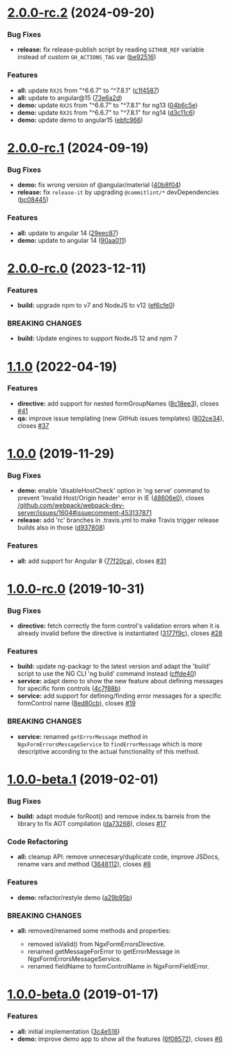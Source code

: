 # [2.0.0-rc.2](https://github.com/NationalBankBelgium/ngx-form-errors/compare/2.0.0-rc.1...2.0.0-rc.2) (2024-09-20)


### Bug Fixes

* **release:** fix release-publish script by reading `GITHUB_REF` variable instead of custom `GH_ACTIONS_TAG` var ([be92516](https://github.com/NationalBankBelgium/ngx-form-errors/commit/be92516aeb1c73fda1334b65bc682a3b2bd1b0e1))


### Features

* **all:** update `RXJS` from "^6.6.7" to "^7.8.1" ([c1f4587](https://github.com/NationalBankBelgium/ngx-form-errors/commit/c1f45871cf17cc5e7c19c2f63bb30f2f4d8ec081))
* **all:** update to angular@15 ([73e6a2d](https://github.com/NationalBankBelgium/ngx-form-errors/commit/73e6a2dd49c6c97535b2bb3c2dd954f668470ceb))
* **demo:** update `RXJS` from "^6.6.7" to "^7.8.1" for ng13 ([04b6c5e](https://github.com/NationalBankBelgium/ngx-form-errors/commit/04b6c5e5b1b89ed8d444297cdfc2cd362937dca0))
* **demo:** update `RXJS` from "^6.6.7" to "^7.8.1" for ng14 ([d3c11c6](https://github.com/NationalBankBelgium/ngx-form-errors/commit/d3c11c6b48d985c0765131c82f0d1b3083c0f772))
* **demo:** update demo to angular15 ([ebfc966](https://github.com/NationalBankBelgium/ngx-form-errors/commit/ebfc9660fb9a52e760e7c9399a545f4c40aa5692))



# [2.0.0-rc.1](https://github.com/NationalBankBelgium/ngx-form-errors/compare/2.0.0-rc.0...2.0.0-rc.1) (2024-09-19)


### Bug Fixes

* **demo:** fix wrong version of @angular/material ([40b8f04](https://github.com/NationalBankBelgium/ngx-form-errors/commit/40b8f040ffb0e0b3eb2bc1c928a32ddd64376f51))
* **release:** fix `release-it` by upgrading `@commitlint/*` devDependencies ([bc08445](https://github.com/NationalBankBelgium/ngx-form-errors/commit/bc08445a44267e98a2dce422da46df90cfb58518))


### Features

* **all:** update to angular 14 ([29eec87](https://github.com/NationalBankBelgium/ngx-form-errors/commit/29eec8711c236c645dcfefbb9c973713a9348c75))
* **demo:** update to angular 14 ([90aa011](https://github.com/NationalBankBelgium/ngx-form-errors/commit/90aa01117352d3fd942b824e5e6c562794f9cea6))



# [2.0.0-rc.0](https://github.com/NationalBankBelgium/ngx-form-errors/compare/1.1.0...2.0.0-rc.0) (2023-12-11)


### Features

* **build:** upgrade npm to v7 and NodeJS to v12 ([ef6cfe0](https://github.com/NationalBankBelgium/ngx-form-errors/commit/ef6cfe046c1fd374d62034bd7206a5b55cc6140b))


### BREAKING CHANGES

* **build:** Update engines to support NodeJS 12 and npm 7



# [1.1.0](https://github.com/NationalBankBelgium/ngx-form-errors/compare/1.0.0...1.1.0) (2022-04-19)


### Features

* **directive:** add support for nested formGroupNames ([8c18ee3](https://github.com/NationalBankBelgium/ngx-form-errors/commit/8c18ee3db1463c7523e1cd13b481a98966ee1915)), closes [#41](https://github.com/NationalBankBelgium/ngx-form-errors/issues/41)
* **qa:** improve issue templating (new GitHub issues templates) ([802ce34](https://github.com/NationalBankBelgium/ngx-form-errors/commit/802ce34138b7297e8b87271d4d5aba35aa83692f)), closes [#37](https://github.com/NationalBankBelgium/ngx-form-errors/issues/37)



# [1.0.0](https://github.com/NationalBankBelgium/ngx-form-errors/compare/1.0.0-rc.0...1.0.0) (2019-11-29)


### Bug Fixes

* **demo:** enable 'disableHostCheck' option in 'ng serve' command to prevent 'Invalid Host/Origin header' error in IE ([48606e0](https://github.com/NationalBankBelgium/ngx-form-errors/commit/48606e0e17673c2ecf0bcc78b47bf007d3e09084)), closes [/github.com/webpack/webpack-dev-server/issues/1604#issuecomment-453137871](https://github.com//github.com/webpack/webpack-dev-server/issues/1604/issues/issuecomment-453137871)
* **release:** add 'rc' branches in .travis.yml to make Travis trigger release builds also in those ([d937808](https://github.com/NationalBankBelgium/ngx-form-errors/commit/d93780870f1411d8e80b57f35f448759fe93284c))


### Features

* **all:** add support for Angular 8 ([77f20ca](https://github.com/NationalBankBelgium/ngx-form-errors/commit/77f20ca285c39f57a4c4b46ff30d5da1a191f0d6)), closes [#31](https://github.com/NationalBankBelgium/ngx-form-errors/issues/31)



# [1.0.0-rc.0](https://github.com/NationalBankBelgium/ngx-form-errors/compare/1.0.0-beta.1...1.0.0-rc.0) (2019-10-31)


### Bug Fixes

* **directive:** fetch correctly the form control's validation errors when it is already invalid before the directive is instantiated ([3177f9c](https://github.com/NationalBankBelgium/ngx-form-errors/commit/3177f9c2c6f9e976fe41ac74c7f1edf813418e43)), closes [#28](https://github.com/NationalBankBelgium/ngx-form-errors/issues/28)


### Features

* **build:** update ng-packagr to the latest version and adapt the 'build' script to use the NG CLI 'ng build' command instead ([cffde40](https://github.com/NationalBankBelgium/ngx-form-errors/commit/cffde40ac8e8e1c7083fcd772aa9166ea7133eab))
* **service:** adapt demo to show the new feature about defining messages for specific form controls ([4c7f88b](https://github.com/NationalBankBelgium/ngx-form-errors/commit/4c7f88b32108e036cabbe3086fc407269722818c))
* **service:** add support for defining/finding error messages for a specific formControl name ([8ed80cb](https://github.com/NationalBankBelgium/ngx-form-errors/commit/8ed80cb9c98133b9a98e46e2f74bf6a16d63c605)), closes [#19](https://github.com/NationalBankBelgium/ngx-form-errors/issues/19)


### BREAKING CHANGES

* **service:** renamed `getErrorMessage` method in `NgxFormErrorsMessageService` to `findErrorMessage` which is more descriptive according to the actual functionality of this method.



# [1.0.0-beta.1](https://github.com/NationalBankBelgium/ngx-form-errors/compare/1.0.0-beta.0...1.0.0-beta.1) (2019-02-01)


### Bug Fixes

* **build:** adapt module forRoot() and remove index.ts barrels from the library to fix AOT compilation ([da73268](https://github.com/NationalBankBelgium/ngx-form-errors/commit/da7326813861b9a7b463efdb743c2c1ddd3d1a1b)), closes [#17](https://github.com/NationalBankBelgium/ngx-form-errors/issues/17)


### Code Refactoring

* **all:** cleanup API: remove unnecesary/duplicate code, improve JSDocs, rename vars and method ([3648112](https://github.com/NationalBankBelgium/ngx-form-errors/commit/3648112411505f633b0ac74fbef7bd6196899482)), closes [#8](https://github.com/NationalBankBelgium/ngx-form-errors/issues/8)


### Features

* **demo:** refactor/restyle demo ([a29b95b](https://github.com/NationalBankBelgium/ngx-form-errors/commit/a29b95b198f262235a060065a5d57edba46b6a27))


### BREAKING CHANGES

* **all:** removed/renamed some methods and properties:

   - removed isValid() from NgxFormErrorsDirective.
   - renamed getMessageForError to getErrorMessage in NgxFormErrorsMessageService.
   - renamed fieldName to formControlName in NgxFormFieldError.



# [1.0.0-beta.0](https://github.com/NationalBankBelgium/ngx-form-errors/compare/3c4e516fa41bd970d8015e2e675e94c0466bb891...1.0.0-beta.0) (2019-01-17)


### Features

* **all:** initial implementation ([3c4e516](https://github.com/NationalBankBelgium/ngx-form-errors/commit/3c4e516fa41bd970d8015e2e675e94c0466bb891))
* **demo:** improve demo app to show all the features ([6f08572](https://github.com/NationalBankBelgium/ngx-form-errors/commit/6f08572dad59349169f3142e6800746af2248eb3)), closes [#6](https://github.com/NationalBankBelgium/ngx-form-errors/issues/6)



